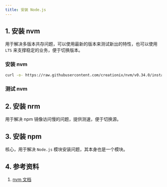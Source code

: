 ```yaml
---
title: 安装 Node.js
---
```


## 1. 安装 nvm

用于解决多版本共存问题，可以使用最新的版本来测试新出的特性，也可以使用 `LTS` 来支撑稳定的业务，便于切换版本。

### 安装 nvm

```bash
curl -o- https://raw.githubusercontent.com/creationix/nvm/v0.34.0/install.sh | bash
```

### 测试 nvm











## 2. 安装 nrm

用于解决 npm 镜像访问慢的问题，提供测速，便于切换源。



## 3. 安装 npm

核心，用于解决 `Node.js` 模块安装问题，其本身也是一个模块。



## 4. 参考资料

1. [nvm 文档](https://github.com/creationix/nvm)